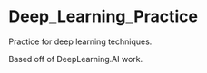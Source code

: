 # Deep_Learning_Practice
Practice for deep learning techniques.

Based off of DeepLearning.AI work.
